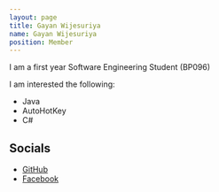 ```yaml
---
layout: page
title: Gayan Wijesuriya
name: Gayan Wijesuriya
position: Member
---
```


I am a first year Software Engineering Student (BP096)

I am interested the following:

- Java
- AutoHotKey
- C#

## Socials
 - [GitHub](https://github.com/Gayoon1234)
 - [Facebook](https://www.facebook.com/gayan.wijesuriya.731/)




